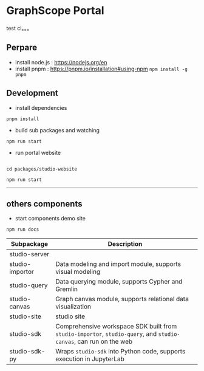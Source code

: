 # GraphScope Portal

test ci。。。

## Perpare

- install node.js : https://nodejs.org/en
- install pnpm : https://pnpm.io/installation#using-npm `npm install -g pnpm`

## Development

- install dependencies

```
pnpm install

```

- build sub packages and watching

```
npm run start

```

- run portal website

```

cd packages/studio-website

npm run start

```

---

## others components

- start components demo site

```
npm run docs
```

| Subpackage      | Description                                                                                                       |
| --------------- | ----------------------------------------------------------------------------------------------------------------- |
| studio-server   |                                                                                                                   |
| studio-importor | Data modeling and import module, supports visual modeling                                                         |
| studio-query    | Data querying module, supports Cypher and Gremlin                                                                 |
| studio-canvas   | Graph canvas module, supports relational data visualization                                                       |
| studio-site     | studio site                                                                                                       |
| studio-sdk      | Comprehensive workspace SDK built from `studio-importor`, `studio-query`, and `studio-canvas`, can run on the web |
| studio-sdk-py   | Wraps `studio-sdk` into Python code, supports execution in JupyterLab                                             |
